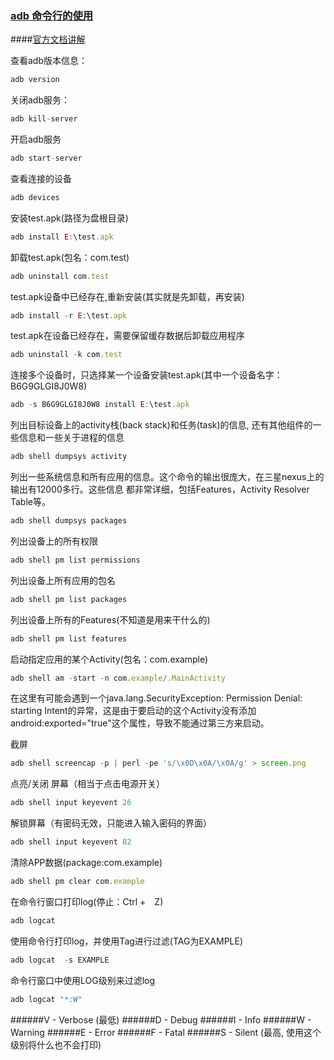 ### [adb 命令行的使用]()

####[官方文档讲解](https://developer.android.com/studio/command-line/adb.html)

查看adb版本信息：
```javascript
adb version
```

关闭adb服务：
```javascript
adb kill-server
```

开启adb服务
```javascript
adb start-server
```

查看连接的设备
```javascript
adb devices
```

安装test.apk(路径为盘根目录)
```javascript
adb install E:\test.apk
```

卸载test.apk(包名：com.test)
```javascript
adb uninstall com.test
```

test.apk设备中已经存在,重新安装(其实就是先卸载，再安装)
```javascript
adb install -r E:\test.apk
```

test.apk在设备已经存在，需要保留缓存数据后卸载应用程序
```javascript
adb uninstall -k com.test
```


连接多个设备时，只选择某一个设备安装test.apk(其中一个设备名字：B6G9GLGI8J0W8)
```javascript
adb -s B6G9GLGI8J0W8 install E:\test.apk
```

列出目标设备上的activity栈(back stack)和任务(task)的信息, 还有其他组件的一些信息和一些关于进程的信息
```javascript
adb shell dumpsys activity
```

列出一些系统信息和所有应用的信息。这个命令的输出很庞大，在三星nexus上的输出有12000多行。这些信息
都非常详细，包括Features，Activity Resolver Table等。
```javascript
adb shell dumpsys packages
```

列出设备上的所有权限
```javascript
adb shell pm list permissions
```

列出设备上所有应用的包名
```javascript
adb shell pm list packages
```

列出设备上所有的Features(不知道是用来干什么的)
```javascript
adb shell pm list features
```
启动指定应用的某个Activity(包名：com.example)
```javascript
adb shell am -start -n com.example/.MainActivity
```
在这里有可能会遇到一个java.lang.SecurityException: Permission Denial: starting Intent的异常，这是由于要启动的这个Activity没有添加android:exported="true"这个属性，导致不能通过第三方来启动。

截屏
```javascript
adb shell screencap -p | perl -pe 's/\x0D\x0A/\x0A/g' > screen.png
```

点亮/关闭 屏幕（相当于点击电源开关）
```javascript
adb shell input keyevent 26
```
解锁屏幕（有密码无效，只能进入输入密码的界面）
```javascript
adb shell input keyevent 82
```

清除APP数据(package:com.example)
```javascript
adb shell pm clear com.example
```

在命令行窗口打印log(停止：Ctrl +　Z)
```javascript
adb logcat
```

使用命令行打印log，并使用Tag进行过滤(TAG为EXAMPLE)
```javascript
adb logcat  -s EXAMPLE
```

命令行窗口中使用LOG级别来过滤log
```javascript
adb logcat "*:W"
```
######V - Verbose (最低)
######D - Debug
######I - Info
######W - Warning
######E - Error
######F - Fatal
######S - Silent (最高, 使用这个级别将什么也不会打印)



